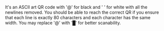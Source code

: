 It's an ASCII art QR code with '@' for black and ' ' for white with all the newlines removed.
You should be able to reach the correct QR if you ensure that each line is exactly 80 characters and each character has the same width. You may replace '@' with '█' for better scanability.